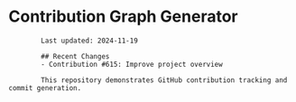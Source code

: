 # Contribution Graph Generator
            
            Last updated: 2024-11-19
            
            ## Recent Changes
            - Contribution #615: Improve project overview
            
            This repository demonstrates GitHub contribution tracking and commit generation.
        
